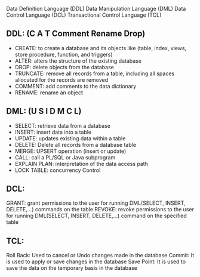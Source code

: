 Data Definition Language (DDL)
Data Manipulation Language (DML)
Data Control Language (DCL)
Transactional Control Language (TCL)

## DDL: (C A T Comment Rename Drop)
* CREATE: to create a database and its objects like (table, index, views, store procedure, function, and triggers)
* ALTER: alters the structure of the existing database
* DROP: delete objects from the database
* TRUNCATE: remove all records from a table, including all spaces allocated for the records are removed
* COMMENT: add comments to the data dictionary
* RENAME: rename an object

## DML: (U S I D M C L)
* SELECT: retrieve data from a database
* INSERT: insert data into a table
* UPDATE: updates existing data within a table
* DELETE: Delete all records from a database table
* MERGE: UPSERT operation (insert or update)
* CALL: call a PL/SQL or Java subprogram
* EXPLAIN PLAN: interpretation of the data access path
* LOCK TABLE: concurrency Control

## DCL: 
GRANT: grant permissions to the user for running DML(SELECT, INSERT, DELETE,…) commands on the table
REVOKE: revoke permissions to the user for running DML(SELECT, INSERT, DELETE,…) command on the specified table

## TCL:
Roll Back: Used to cancel  or Undo changes made in the database 
Commit: It is used to apply or save changes in the database
Save Point: It is used to save the data on the temporary basis in the database


